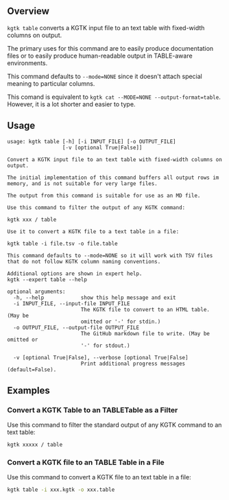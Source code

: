 ## Overview

`kgtk table` converts a KGTK input file to an text table with fixed-width columns on output.

The primary uses for this command are to easily produce documentation files
or to easily produce human-readable output in TABLE-aware environments.

This command defaults to `--mode=NONE` since it doesn't attach special meaning
to particular columns.

This comand is equivalent to `kgtk cat --MODE=NONE --output-format=table`.
However, it is a lot shorter and easier to type.

## Usage

```
usage: kgtk table [-h] [-i INPUT_FILE] [-o OUTPUT_FILE]
                  [-v [optional True|False]]

Convert a KGTK input file to an text table with fixed-width columns on output. 

The initial implementation of this command buffers all output rows im memory, and is not suitable for very large files. 

The output from this command is suitable for use as an MD file. 

Use this command to filter the output of any KGTK command: 

kgtk xxx / table 

Use it to convert a KGTK file to a text table in a file: 

kgtk table -i file.tsv -o file.table

This command defaults to --mode=NONE so it will work with TSV files that do not follow KGTK column naming conventions.

Additional options are shown in expert help.
kgtk --expert table --help

optional arguments:
  -h, --help            show this help message and exit
  -i INPUT_FILE, --input-file INPUT_FILE
                        The KGTK file to convert to an HTML table. (May be
                        omitted or '-' for stdin.)
  -o OUTPUT_FILE, --output-file OUTPUT_FILE
                        The GitHub markdown file to write. (May be omitted or
                        '-' for stdout.)

  -v [optional True|False], --verbose [optional True|False]
                        Print additional progress messages (default=False).
```

## Examples

### Convert a KGTK Table to an TABLETable as a Filter

Use this command to filter the standard output of any KGTK command to an text table:

```bash
kgtk xxxxx / table
```

### Convert a KGTK file to an TABLE Table in a File

Use this command to convert a KGTK file to an text table in a file:

```bash
kgtk table -i xxx.kgtk -o xxx.table
```
